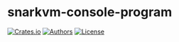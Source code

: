 # snarkvm-console-program

[![Crates.io](https://img.shields.io/crates/v/snarkvm-console-program.svg?color=neon)](https://crates.io/crates/snarkvm-console-program)
[![Authors](https://img.shields.io/badge/authors-Aleo-orange.svg)](https://aleo.org)
[![License](https://img.shields.io/badge/License-Apache%202.0-blue.svg)](./LICENSE.md)
